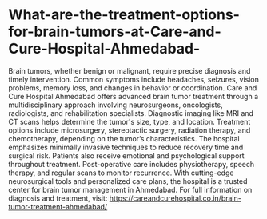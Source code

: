 # What-are-the-treatment-options-for-brain-tumors-at-Care-and-Cure-Hospital-Ahmedabad-

Brain tumors, whether benign or malignant, require precise diagnosis and timely intervention. Common symptoms include headaches, seizures, vision problems, memory loss, and changes in behavior or coordination. Care and Cure Hospital Ahmedabad offers advanced brain tumor treatment through a multidisciplinary approach involving neurosurgeons, oncologists, radiologists, and rehabilitation specialists. Diagnostic imaging like MRI and CT scans helps determine the tumor's size, type, and location. Treatment options include microsurgery, stereotactic surgery, radiation therapy, and chemotherapy, depending on the tumor’s characteristics. The hospital emphasizes minimally invasive techniques to reduce recovery time and surgical risk. Patients also receive emotional and psychological support throughout treatment. Post-operative care includes physiotherapy, speech therapy, and regular scans to monitor recurrence. With cutting-edge neurosurgical tools and personalized care plans, the hospital is a trusted center for brain tumor management in Ahmedabad. For full information on diagnosis and treatment, visit:
https://careandcurehospital.co.in/brain-tumor-treatment-ahmedabad/

